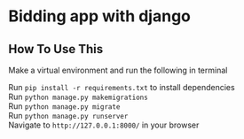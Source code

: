 # Bidding app with django

## How To Use This

Make a virtual environment and run the following in terminal

Run `pip install -r requirements.txt` to install dependencies  
Run `python manage.py makemigrations `  
Run `python manage.py migrate`  
Run `python manage.py runserver`   
Navigate to `http://127.0.0.1:8000/` in your browser
